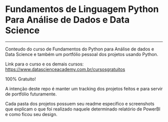 # Fundamentos de Linguagem Python Para Análise de Dados e Data Science
<hr>

Conteudo do curso de Fundamentos do Python para Análise de dados e Data Science e também um portfólio pessoal dos projetos usando Python.

Link para o curso e os demais cursos: https://www.datascienceacademy.com.br/cursosgratuitos

100% Gratuito!

A intenção deste repo é manter um tracking dos projetos feitos e para servir de portfólio futuramente.

Cada pasta dos projetos possuem seu readme específico e screenshots que explicam o que foi realizado naquele determinado relatório de PowerBI e como ficou seu design.
